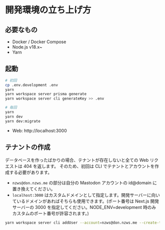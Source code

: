 # 開発環境の立ち上げ方

## 必要なもの

- Docker / Docker Compose
- Node.js v18.x~
- Yarn

## 起動

```bash
# 初回
cp .env.development .env
yarn
yarn workspace server prisma generate
yarn workspace server cli generateKey >> .env

# 毎回
yarn
yarn dev
yarn dev:migrate
```

- Web: http://localhost:3000

## テナントの作成

データベースを作ったばかりの場合、テナントが存在しないと全ての Web リクエストは 404 を返します。
そのため、初回は CLI でテナントとアカウントを作成する必要があります。

- `nzws@don.nzws.me` の部分は自分の Mastodon アカウントの id@domain に置き換えてください。
- `localhost:3000` はカスタムドメインとして指定します。開発サーバーに向いているドメインがあればそちらも使用できます。(ポート番号は Next.js 開発サーバーの 3000 を指定してください。NODE_ENV=development 時のみカスタムのポート番号が許容されます。)

```bash
yarn workspace server cli addUser --account=nzws@don.nzws.me --create-tenant=localhost:3000
```
